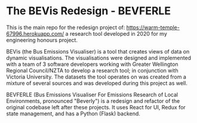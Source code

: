 # The BEVis Redesign - BEVFERLE

This is the main repo for the redesign project of: https://warm-temple-67996.herokuapp.com/
a research tool developed in 2020 for my engineering honours project.

BEVis (the Bus Emissions Visualiser) is a tool that creates views of data on dynamic visualisations. The visualisations were designed and implemented
with a team of 3 software developers working with Greater Wellington Regional Council/NZTA to develop a research tool; in conjunction with Victoria University. 
The datasets the tool operates on was created from a mixture of several sources and was developed during this project as well.

BEVFERLE (Bus Emissions Visualiser For Emissions Research of Local Environments, pronounced "Beverly") is a redesign and refactor of the original codebase left after these projects. It uses React for UI, Redux for state management,
and has a Python (Flask) backend.
